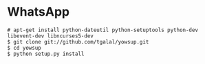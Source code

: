 WhatsApp
==

    # apt-get install python-dateutil python-setuptools python-dev libevent-dev libncurses5-dev
    $ git clone git://github.com/tgalal/yowsup.git
    $ cd yowsup
    $ python setup.py install